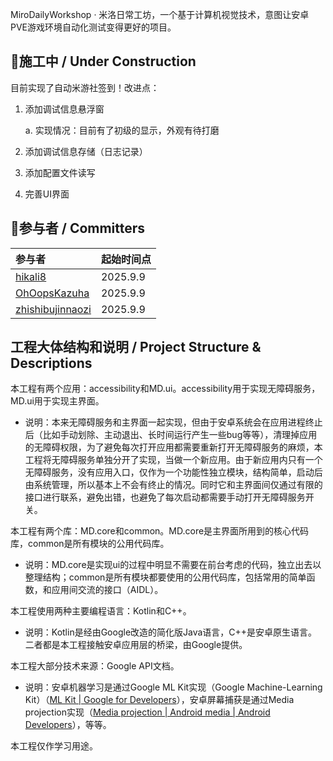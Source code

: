 MiroDailyWorkshop · 米洛日常工坊，一个基于计算机视觉技术，意图让安卓PVE游戏环境自动化测试变得更好的项目。



## 🚧施工中 / Under Construction

目前实现了自动米游社签到！改进点：

1. 添加调试信息悬浮窗 

   a. 实现情况：目前有了初级的显示，外观有待打磨

2. 添加调试信息存储（日志记录）

3. 添加配置文件读写

4. 完善UI界面



## 🙌参与者 / Committers

| 参与者                                                  | 起始时间点 |
| :------------------------------------------------------ | :--------- |
| [hikali8](https://github.com/hikali8)                   | 2025.9.9   |
| [OhOopsKazuha](https://github.com/OhOopsKazuha)         | 2025.9.9   |
| [zhishibujinnaozi](https://github.com/zhishibujinnaozi) | 2025.9.9   |



## 工程大体结构和说明 / Project Structure & Descriptions

本工程有两个应用：accessibility和MD.ui。accessibility用于实现无障碍服务，MD.ui用于实现主界面。

+ 说明：本来无障碍服务和主界面一起实现，但由于安卓系统会在应用进程终止后（比如手动划除、主动退出、长时间运行产生一些bug等等），清理掉应用的无障碍权限，为了避免每次打开应用都需要重新打开无障碍服务的麻烦，本工程将无障碍服务单独分开了实现，当做一个新应用。由于新应用内只有一个无障碍服务，没有应用入口，仅作为一个功能性独立模块，结构简单，启动后由系统管理，所以基本上不会有终止的情况。同时它和主界面间仅通过有限的接口进行联系，避免出错，也避免了每次启动都需要手动打开无障碍服务开关。

本工程有两个库：MD.core和common。MD.core是主界面所用到的核心代码库，common是所有模块的公用代码库。

+ 说明：MD.core是实现ui的过程中明显不需要在前台考虑的代码，独立出去以整理结构；common是所有模块都要使用的公用代码库，包括常用的简单函数，和应用间交流的接口（AIDL）。

本工程使用两种主要编程语言：Kotlin和C++。

+ 说明：Kotlin是经由Google改造的简化版Java语言，C++是安卓原生语言。二者都是本工程接触安卓应用层的桥梁，由Google提供。

本工程大部分技术来源：Google API文档。

+ 说明：安卓机器学习是通过Google ML Kit实现（Google Machine-Learning Kit）（[ML Kit  |  Google for Developers](https://developers.google.cn/ml-kit/guides?hl=zh-cn)），安卓屏幕捕获是通过Media projection实现（[Media projection  |  Android media  |  Android Developers](https://developer.android.google.cn/media/grow/media-projection?hl=en)），等等。

本工程仅作学习用途。